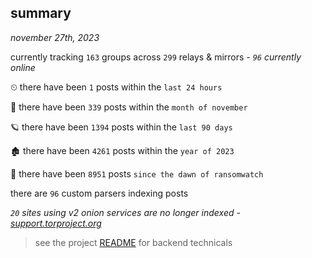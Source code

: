 
## summary
_november 27th, 2023_

currently tracking `163` groups across `299` relays & mirrors - _`96` currently online_

⏲ there have been `1` posts within the `last 24 hours`

🦈 there have been `339` posts within the `month of november`

🪐 there have been `1394` posts within the `last 90 days`

🏚 there have been `4261` posts within the `year of 2023`

🦕 there have been `8951` posts `since the dawn of ransomwatch`

there are `96` custom parsers indexing posts

_`20` sites using v2 onion services are no longer indexed - [support.torproject.org](https://support.torproject.org/onionservices/v2-deprecation/)_

> see the project [README](https://github.com/joshhighet/ransomwatch#ransomwatch--) for backend technicals
